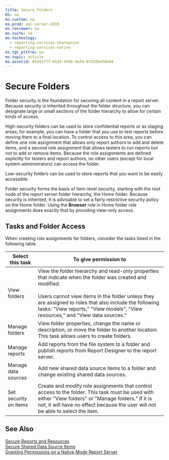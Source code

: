 ```yaml
---
title: Secure Folders
H1: na
ms.custom: na
ms.prod: sql-server-2016
ms.reviewer: na
ms.suite: na
ms.technology: 
  - reporting-services-sharepoint
  - reporting-services-native
ms.tgt_pltfrm: na
ms.topic: article
ms.assetid: 0fd91f77-0143-476b-9af0-87293be78e44
---
```

# Secure Folders
  Folder security is the foundation for securing all content in a report server. Because security is inherited throughout the folder structure, you can designate large or small sections of the folder hierarchy to allow for certain kinds of access.  
  
 High-security folders can be used to store confidential reports or as staging areas; for example, you can have a folder that you use to test reports before moving them to a final location. To control access to this area, you can define one role assignment that allows only report authors to add and delete items, and a second role assignment that allows testers to run reports but not to add or remove items. Because the role assignments are defined explicitly for testers and report authors, no other users (except for local system administrators) can access the folder.  
  
 Low-security folders can be used to store reports that you want to be easily accessible.  
  
 Folder security forms the basis of item-level security, starting with the root node of the report server folder hierarchy, the Home folder. Because security is inherited, it is advisable to set a fairly restrictive security policy on the Home folder. Using the **Browser** role in Home folder role assignments does exactly that by providing view-only access.  
  
## Tasks and Folder Access  
 When creating role assignments for folders, consider the tasks listed in the following table.  
  
|Select this task|To give permission to|  
|----------------------|---------------------------|  
|View folders|View the folder hierarchy and read-only properties that indicate when the folder was created and modified.<br /><br /> Users cannot view items in the folder unless they are assigned to roles that also include the following tasks: "View reports," "View models", "View resources," and "View data sources."|  
|Manage folders|View folder properties, change the name or description, or move the folder to another location. This task allows users to create folders.|  
|Manage reports|Add reports from the file system to a folder and publish reports from Report Designer to the report server.|  
|Manage data sources|Add new shared data source items to a folder and change existing shared data sources.|  
|Set security on items|Create and modify role assignments that control access to the folder. This task must be used with either "View folders" or "Manage folders." If it is not, it will have no effect because the user will not be able to select the item.|  
  
## See Also  
 [Secure Reports and Resources](../../Topics/TopicNameNotContainA/Secure-Reports-and-Resources.md)   
 [Secure Shared Data Source Items](../../Topics/TopicNameNotContainA/Secure-Shared-Data-Source-Items.md)   
 [Granting Permissions on a Native Mode Report Server](../../Topics/TopicNameContainA/Granting-Permissions-on-a-Native-Mode-Report-Server.md)  
  
  